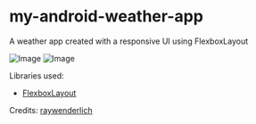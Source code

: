 # my-android-weather-app
A weather app created with a responsive UI using FlexboxLayout

![Image](../master/app/src/main/assets/screenshot1.png) 
![Image](../master/app/src/main/assets/screenshot2.png)

Libraries used:
- [FlexboxLayout](https://github.com/google/flexbox-layout)

Credits:
[raywenderlich](http://raywenderlich.com/)
